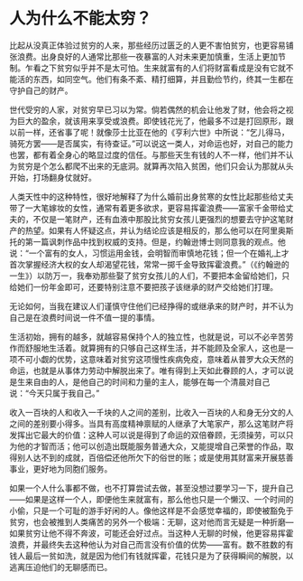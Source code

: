 <link href="../../../../css/style.css" rel="stylesheet" type="text/css" />

# 人为什么不能太穷？

<div class="p">

比起从没真正体验过贫穷的人来，那些经历过匮乏的人更不害怕贫穷，也更容易铺张浪费。出身良好的人通常比那些一夜暴富的人对未来更加慎重，生活上更加节制。乍看之下贫穷似乎并不是太可怕。生来就富有的人们将财富看成是没有它就不能活的东西，如同空气。他们有条不紊、精打细算，并且勤俭节约，终其一生都在守护自己的财产。

世代受穷的人家，对贫穷早已习以为常。倘若偶然的机会让他发了财，他会将之视为巨大的盈余，就该用来享受或浪费。即使钱花光了，他最多不过是打回原形，跟以前一样，还省事了呢！就像莎士比亚在他的《亨利六世》中所说：“乞儿得马，骑死方罢——是否属实，有待查证。”可以说这一类人，对命运也好，对自己的能力也罢，都有着全身心的略显过度的信任。与那些天生有钱的人不一样，他们并不认为贫穷是个怎么都爬不出来的无底洞。就算再次陷入贫困，他们只会认为那就从头开始，打场翻身仗就好。

人类天性中的这种特性，很好地解释了为什么婚前出身贫寒的女性比起那些给丈夫带了一大笔嫁妆的女性，通常有着更多欲求，更容易挥霍浪费——富家千金带给丈夫的，不仅是一笔财产，还有血液中那股比贫穷女孩儿更强烈的想要去守护这笔财产的热望。如果有人怀疑这点，并认为结论应该是相反的，那么他可以在阿里奥斯托的第一篇讽刺作品中找到权威的支持。但是，约翰逊博士则同意我的观点。他说：“一个富有的女人，习惯运用金钱，会明智而审慎地花钱；但一个在婚礼上才首次掌握经济大权的女人却渴望花钱，常常一掷千金导致挥霍浪费。”（《约翰逊的一生》）以防万一，我奉劝那些娶了贫穷女孩儿的人们，不要把本金留给她们，只给她们一份年金即可，还要特别注意不要把孩子该继承的财产交给她们打理。

无论如何，当我在建议人们谨慎守住他们已经挣得的或继承来的财产时，并不认为自己是在浪费时间说一件不值一提的事情。

生活初始，拥有的越多，就越容易保持个人的独立性，也就是说，可以不必辛苦劳作而舒服地生活着。就算拥有的只够自己这样生活，并不能顾及全家人，这也是一项不可小觑的优势，这意味着对贫穷这项慢性疾病免疫，意味着从普罗大众天然的命运，也就是从事体力劳动中解脱出来了。唯有得到上天如此眷顾的人，才可以说是生来自由的人，是他自己的时间和力量的主人，能够在每一个清晨对自己说：“今天只属于我自己。”

收入一百块的人和收入一千块的人之间的差别，比收入一百块的人和身无分文的人之间的差别要小得多。当具有高度精神禀赋的人继承了大笔家产，那么这笔财产将发挥出它最大的价值：这种人可以说是得到了命运的双倍眷顾，无须操劳，可以只为他的才智而活；他可以创造出既能服务普通大众，又能提增自己荣誉的作品，取得别人达不到的成就，百倍偿还他所欠下的俗世的账；或是使用其财富来开展慈善事业，更好地为同胞们服务。

如果一个人什么事都不做，也不打算尝试去做，甚至没想过要学习一下，提升自己——如果是这样一个人，即便他生来就富有，那么他也只是一个懒汉、一个时间的小偷，只是一个可耻的游手好闲的人。像他这样是不会感觉幸福的，即使被豁免于贫穷，也会被推到人类痛苦的另外一个极端：无聊，这对他而言无疑是一种折磨—如果贫穷让他不得不奔波，可能还会好过点。当这种人无聊的时候，他更容易挥霍浪费，并最终失去这种他认为对自己而言没有价值的优势——富有。数不胜数的有钱人最后一贫如洗，就是因为他们有钱就挥霍，花钱只是为了获得瞬间的解脱，以逃离压迫他们的无聊感而已。

